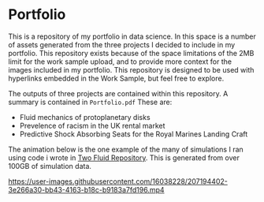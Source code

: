 # Portfolio
This is a repository of my portfolio in data science. In this space is a number of assets generated from the three projects I decided to include in my portfolio. This repository exists because of the space limitations of the 2MB limit for the work sample upload, and to provide more context for the images included in my portfolio. This repository is designed to be used with hyperlinks embedded in the Work Sample, but feel free to explore.   

The outputs of three projects are contained within this repository. A summary is contained in `Portfolio.pdf` These are:

 * Fluid mechanics of protoplanetary disks
 * Prevelence of racism in the UK rental market
 * Predictive Shock Absorbing Seats for the Royal Marines Landing Craft

The animation below is the one example of the many of simulations I ran using code i wrote in [Two Fluid Repository](https://github.com/w2ll2am/Two-Fluid-ISCA). This is generated from over 100GB of simulation data.

https://user-images.githubusercontent.com/16038228/207194402-3e266a30-bb43-4163-b18c-b9183a7fd196.mp4

